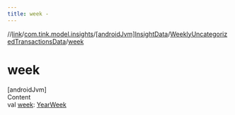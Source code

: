 ```yaml
---
title: week -
---
```

//[link](../../../index.md)/[com.tink.model.insights](../../index.md)/[[androidJvm]InsightData](../index.md)/[WeeklyUncategorizedTransactionsData](index.md)/[week](week.md)



# week  
[androidJvm]  
Content  
val [week](week.md): [YearWeek](../../../com.tink.model.time/[android-jvm]-year-week/index.md)  



